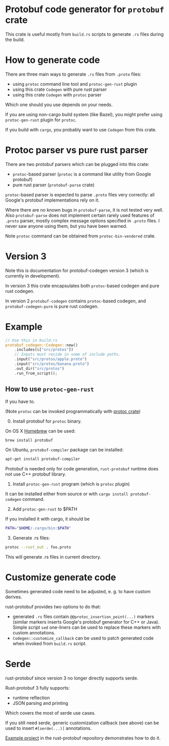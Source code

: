 <!-- cargo-sync-readme start -->

# Protobuf code generator for `protobuf` crate

This crate is useful mostly from `build.rs` scripts to generate `.rs` files during the build.

# How to generate code

There are three main ways to generate `.rs` files from `.proto` files:
* using `protoc` command line tool and `protoc-gen-rust` plugin
* using this crate `Codegen` with pure rust parser
* using this crate `Codegen` with `protoc` parser

Which one should you use depends on your needs.

If you are using non-cargo build system (like Bazel), you might prefer
using `protoc-gen-rust` plugin for `protoc`.

If you build with `cargo`, you probably want to use `Codegen` from this crate.

# Protoc parser vs pure rust parser

There are two protobuf parsers which can be plugged into this crate:
* `protoc`-based parser (`protoc` is a command like utility from Google protobuf)
* pure rust parser (`protobuf-parse` crate)

`protoc`-based parser is expected to parse `.proto` files very correctly:
all Google's protobuf implementations rely on it.

Where there are no known bugs in `protobuf-parse`, it is not tested very well.
Also `protobuf-parse` does not implement certain rarely used features of `.proto` parser,
mostly complex message options specified in `.proto` files.
I never saw anyone using them, but you have been warned.

Note `protoc` command can be obtained from `protoc-bin-vendored` crate.

# Version 3

Note this is documentation for protobuf-codegen version 3 (which is currently in development).

In version 3 this crate encapsulates both `protoc`-based codegen and pure rust codegen.

In version 2 `protobuf-codegen` contains `protoc`-based codegen,
and `protobuf-codegen-pure` is pure rust codegen.

# Example

```rust
// Use this in build.rs
protobuf_codegen::Codegen::new()
    .includes(&["src/protos"])
    // Inputs must reside in some of include paths.
    .input("src/protos/apple.proto")
    .input("src/protos/banana.proto")
    .out_dir("src/protos")
    .run_from_script();
```

## How to use `protoc-gen-rust`

If you have to.

(Note `protoc` can be invoked programmatically with
[protoc crate](https://docs.rs/protoc/%3E=3.0.0-alpha))

0) Install protobuf for `protoc` binary.

On OS X [Homebrew](https://github.com/Homebrew/brew) can be used:

```sh
brew install protobuf
```

On Ubuntu, `protobuf-compiler` package can be installed:

```sh
apt-get install protobuf-compiler
```

Protobuf is needed only for code generation, `rust-protobuf` runtime
does not use C++ protobuf library.

1) Install `protoc-gen-rust` program (which is `protoc` plugin)

It can be installed either from source or with `cargo install protobuf-codegen` command.

2) Add `protoc-gen-rust` to $PATH

If you installed it with cargo, it should be

```sh
PATH="$HOME/.cargo/bin:$PATH"
```

3) Generate .rs files:

```sh
protoc --rust_out . foo.proto
```

This will generate .rs files in current directory.

# Customize generate code

Sometimes generated code need to be adjusted, e. g. to have custom derives.

rust-protobuf provides two options to do that:
* generated `.rs` files contain `@@protoc_insertion_point(...)` markers
  (similar markers inserts Google's protobuf generator for C++ or Java).
  Simple script `sed` one-liners can be used to replace these markers with custom annotations.
* `Codegen::customize_callback` can be used to patch generated code
  when invoked from `build.rs` script.

# Serde

rust-protobuf since version 3 no longer directly supports serde.

Rust-protobuf 3 fully supports:
* runtime reflection
* JSON parsing and printing

Which covers the most of serde use cases.

If you still need serde, generic customization callback (see above) can be used
to insert `#[serde(...)]` annotations.

[Example project](https://github.com/stepancheg/rust-protobuf/tree/master/protobuf-examples/customize-serde)
in the rust-protobuf repository demonstrates how to do it.

<!-- cargo-sync-readme end -->
